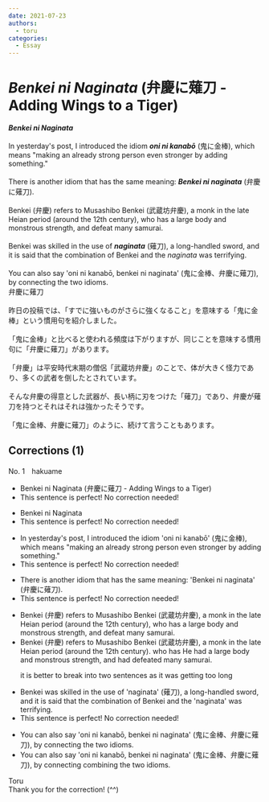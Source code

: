 ```yaml
---
date: 2021-07-23
authors:
  - toru
categories:
  - Essay
---
```


<h1 id="subject_show"><strong><em>Benkei ni Naginata</strong></em> (弁慶に薙刀 - Adding Wings to a Tiger)</h1>
<div class="date" hidden>Jul 23, 2021 12:08</div>
<div id="post"><div id="body_show_ori">
<strong><em>Benkei ni Naginata</strong></em><br/><br/>In yesterday's post, I introduced the idiom <strong><em>oni ni kanabō</em></strong> (鬼に金棒), which means "making an already strong person even stronger by adding something."<br/><br/>There is another idiom that has the same meaning: <strong><em>Benkei ni naginata</em></strong> (弁慶に薙刀).<br/><br/>Benkei (弁慶) refers to Musashibo Benkei (武蔵坊弁慶), a monk in the late Heian period (around the 12th century), who has a large body and monstrous strength, and defeat many samurai.<br/><br/>Benkei was skilled in the use of <strong><em>naginata</em></strong> (薙刀), a long-handled sword, and it is said that the combination of Benkei and the <em>naginata</em> was terrifying.<br/><br/>You can also say 'oni ni kanabō, benkei ni naginata' (鬼に金棒、弁慶に薙刀), by connecting the two idioms.
</div></div>

<!-- more -->

<div id="post_ja"><div id="body_show_mo">
弁慶に薙刀<br/><br/>昨日の投稿では、「すでに強いものがさらに強くなること」を意味する「鬼に金棒」という慣用句を紹介しました。<br/><br/>「鬼に金棒」と比べると使われる頻度は下がりますが、同じことを意味する慣用句に「弁慶に薙刀」があります。<br/><br/>「弁慶」は平安時代末期の僧侶「武蔵坊弁慶」のことで、体が大きく怪力であり、多くの武者を倒したとされています。<br/><br/>そんな弁慶の得意とした武器が、長い柄に刃をつけた「薙刀」であり、弁慶が薙刀を持つとそれはそれは強かったそうです。<br/><br/>「鬼に金棒、弁慶に薙刀」のように、続けて言うこともあります。
</div></div>

## Corrections (1)
<div id="block"><div class="first_name"> No. 1　<span class="just_name">hakuame</span></div><div id="block2">
<ul class="correction_field">
<li class="incorrect">Benkei ni Naginata (弁慶に薙刀 - Adding Wings to a Tiger)</li>
<li class="corrected perfect">This sentence is perfect! No correction needed!</li>
</ul>
<ul class="correction_field">
<li class="incorrect">Benkei ni Naginata</li>
<li class="corrected perfect">This sentence is perfect! No correction needed!</li>
</ul>
<ul class="correction_field">
<li class="incorrect">In yesterday's post, I introduced the idiom 'oni ni kanabō' (鬼に金棒), which means "making an already strong person even stronger by adding something."</li>
<li class="corrected perfect">This sentence is perfect! No correction needed!</li>
</ul>
<ul class="correction_field">
<li class="incorrect">There is another idiom that has the same meaning: 'Benkei ni naginata' (弁慶に薙刀).</li>
<li class="corrected perfect">This sentence is perfect! No correction needed!</li>
</ul>
<ul class="correction_field">
<li class="incorrect">Benkei (弁慶) refers to Musashibo Benkei (武蔵坊弁慶), a monk in the late Heian period (around the 12th century), who has a large body and monstrous strength, and defeat many samurai.</li>
<li class="corrected correct">
Benkei (弁慶) refers to Musashibo Benkei (武蔵坊弁慶), a monk in the late Heian period (around the 12th century). <span class="sline">who has</span> <span class="f_blue">He had </span>a large body and monstrous strength, and <span class="f_blue">had defeated</span> many samurai.
<p class="correction_comment">it is better to break into two sentences as it was getting too long</p>
</li>
</ul>
<ul class="correction_field">
<li class="incorrect">Benkei was skilled in the use of 'naginata' (薙刀), a long-handled sword, and it is said that the combination of Benkei and the 'naginata' was terrifying.</li>
<li class="corrected perfect">This sentence is perfect! No correction needed!</li>
</ul>
<ul class="correction_field">
<li class="incorrect">You can also say 'oni ni kanabō, benkei ni naginata' (鬼に金棒、弁慶に薙刀), by connecting the two idioms.</li>
<li class="corrected correct">
You can also say 'oni ni kanabō, benkei ni naginata' (鬼に金棒、弁慶に薙刀), by <span class="sline">connecting</span> <span class="f_blue">combining </span>the two idioms.
</li>
</ul>
</div><div class="name"><span class="just_name">Toru</span><br>
Thank you for the correction! (^^)
</div>
</div>
